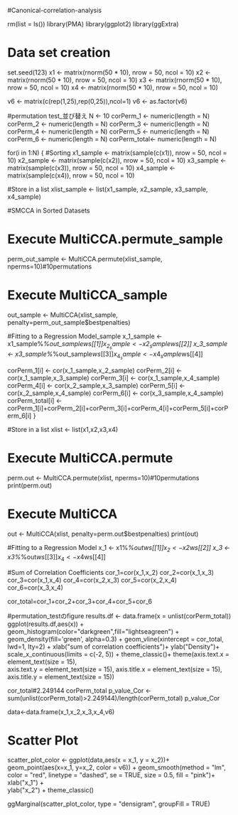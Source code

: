 #Canonical-correlation-analysis


rm(list = ls())
library(PMA)
library(ggplot2)
library(ggExtra)


# Data set creation
set.seed(123)
x1 <- matrix(rnorm(50 * 10), nrow = 50, ncol = 10)
x2 <- matrix(rnorm(50 * 10), nrow = 50, ncol = 10)
x3 <- matrix(rnorm(50 * 10), nrow = 50, ncol = 10)
x4 <- matrix(rnorm(50 * 10), nrow = 50, ncol = 10)


v6 <- matrix(c(rep(1,25),rep(0,25)),ncol=1)
v6 <- as.factor(v6)


#permutation test_並び替え
N <- 10
corPerm_1 <- numeric(length = N) 
corPerm_2 <- numeric(length = N) 
corPerm_3 <- numeric(length = N) 
corPerm_4 <- numeric(length = N) 
corPerm_5 <- numeric(length = N) 
corPerm_6 <- numeric(length = N) 
corPerm_total<- numeric(length = N) 

for(i in 1:N)
{
  #Sorting
  x1_sample <- matrix(sample(c(x1)), nrow = 50, ncol = 10)
  x2_sample <- matrix(sample(c(x2)), nrow = 50, ncol = 10)
  x3_sample <- matrix(sample(c(x3)), nrow = 50, ncol = 10)
  x4_sample <- matrix(sample(c(x4)), nrow = 50, ncol = 10)
  
  #Store in a list
  xlist_sample <- list(x1_sample, x2_sample, x3_sample, x4_sample)
  
  #SMCCA in Sorted Datasets
  
  # Execute MultiCCA.permute_sample
  perm_out_sample <- MultiCCA.permute(xlist_sample, nperms=10)#10permutations
  
  
  # Execute MultiCCA_sample
  out_sample <- MultiCCA(xlist_sample, penalty=perm_out_sample$bestpenalties)
  

  #Fitting to a Regression Model_sample
  x_1_sample <- x1_sample%*%out_sample$ws[[1]]
  x_2_sample <- x2_sample%*%out_sample$ws[[2]]
  x_3_sample <- x3_sample%*%out_sample$ws[[3]]
  x_4_sample <- x4_sample%*%out_sample$ws[[4]]
  
  
  corPerm_1[i] <- cor(x_1_sample,x_2_sample)
  corPerm_2[i] <- cor(x_1_sample,x_3_sample)
  corPerm_3[i] <- cor(x_1_sample,x_4_sample)
  corPerm_4[i] <- cor(x_2_sample,x_3_sample)
  corPerm_5[i] <- cor(x_2_sample,x_4_sample)
  corPerm_6[i] <- cor(x_3_sample,x_4_sample)
  corPerm_total[i] <- corPerm_1[i]+corPerm_2[i]+corPerm_3[i]+corPerm_4[i]+corPerm_5[i]+corPerm_6[i]
}


#Store in a list
xlist <- list(x1,x2,x3,x4)


# Execute MultiCCA.permute
perm.out <- MultiCCA.permute(xlist, nperms=10)#10permutations
print(perm.out)

# Execute MultiCCA
out <- MultiCCA(xlist, penalty=perm.out$bestpenalties)
print(out)


#Fitting to a Regression Model
x_1 <- x1%*%out$ws[[1]]
x_2 <- x2%*%out$ws[[2]]
x_3 <- x3%*%out$ws[[3]]
x_4 <- x4%*%out$ws[[4]]



#Sum of Correlation Coefficients
cor_1=cor(x_1,x_2)
cor_2=cor(x_1,x_3)
cor_3=cor(x_1,x_4)
cor_4=cor(x_2,x_3)
cor_5=cor(x_2,x_4)
cor_6=cor(x_3,x_4)

cor_total=cor_1+cor_2+cor_3+cor_4+cor_5+cor_6


#permutation_testのfigure
results.df <- data.frame(x = unlist(corPerm_total))
ggplot(results.df,aes(x)) + 
  geom_histogram(color="darkgreen",fill="lightseagreen") +
  geom_density(fill='green', alpha=0.3) +
  geom_vline(xintercept = cor_total, lwd=1, lty=2) +
  xlab("sum of correlation coefficients")+
  ylab("Density")+
  scale_x_continuous(limits = c(-2, 5)) +
  theme_classic()+
  theme(axis.text.x = element_text(size = 15),  
       axis.text.y = element_text(size = 15),
        axis.title.x = element_text(size = 15), 
        axis.title.y = element_text(size = 15))


cor_total#2.249144
corPerm_total
p_value_Cor <- sum(unlist(corPerm_total)>2.249144)/length(corPerm_total)
p_value_Cor



data<-data.frame(x_1,x_2,x_3,x_4,v6)
# Scatter Plot
scatter_plot_color <- ggplot(data,aes(x = x_1, y = x_2))+
  geom_point(aes(x=x_1, y=x_2, color = v6)) +
  geom_smooth(method = "lm", color = "red",
              linetype = "dashed",
              se = TRUE,
              size = 0.5,
              fill = "pink")+
  xlab("x_1") +  
  ylab("x_2") + 
  theme_classic()

ggMarginal(scatter_plot_color, type = "densigram", groupFill = TRUE)

